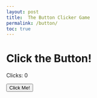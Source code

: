 ```yaml
---
layout: post
title:  The Button Clicker Game
permalink: /button/
toc: true
---
```


<html lang="en">
<head>
  <meta charset="UTF-8">
  <meta name="viewport" content="width=device-width, initial-scale=1.0">
  <title>Click Counter Game</title>
</head>
<body>
  <h1>Click the Button!</h1>
  <p>Clicks: <span id="count">0</span></p>
  <button onclick="increment()">Click Me!</button>

  <script>
    let count = 0;
    function increment() {
      count++;
      document.getElementById("count").textContent = count;
    }
  </script>
</body>
</html>
